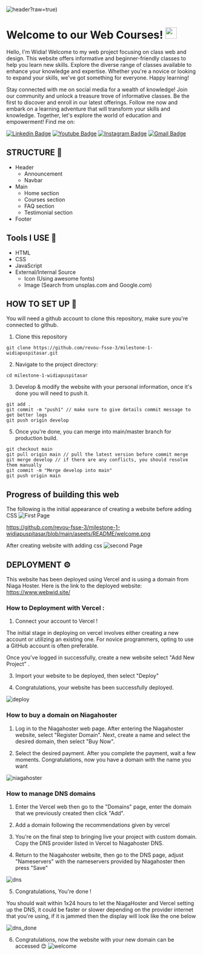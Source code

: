 
![header](https://github.com/revou-fsse-3/milestone-1-widiapuspitasar/blob/main/aseets/README/welcome.png)?raw=true)

<h1 align="left">Welcome to our Web Courses! <img src="https://raw.githubusercontent.com/muhammad-avicena/profile/master/wave.gif" width="30px" height="30px" /> </h1>

Hello, I'm Widia! Welcome to my web project focusing on class web and design. This website offers informative and beginner-friendly classes to help you learn new skills. Explore the diverse range of classes available to enhance your knowledge and expertise. Whether you're a novice or looking to expand your skills, we've got something for everyone. Happy learning!

Stay connected with me on social media for a wealth of knowledge! Join our community and unlock a treasure trove of informative classes. Be the first to discover and enroll in our latest offerings. Follow me now and embark on a learning adventure that will transform your skills and knowledge. Together, let's explore the world of education and empowerment!
Find me on:

[![Linkedin Badge](https://img.shields.io/badge/-Widia_Puspitasari-blue?style=flat-square&logo=Linkedin&logoColor=white)](https://www.linkedin.com/in/widiapuspitasari/)
[![Youtube Badge](https://img.shields.io/badge/-Widia_Puspitasari-darkred?style=flat-square&logo=youtube&logoColor=white)](https://www.youtube.com/)
[![Instagram Badge](https://img.shields.io/badge/-Widia_Puspitasari-purple?style=flat-square&logo=instagram&logoColor=white)](https://www.instagram.com/widiapuspitasar/)
[![Gmail Badge](https://img.shields.io/badge/-widpuspitasari@gmail.com-c14438?style=flat-square&logo=Gmail&logoColor=white)](mailto:widpuspitasari@gmail.com)

## STRUCTURE 📰

- Header
  - Announcement
  - Navbar
- Main
  - Home section
  - Courses section
  - FAQ section
  - Testimonial section
- Footer

## Tools I USE 📜
- HTML
- CSS
- JavaScript
- External/Internal Source
  - Icon (Using awesome fonts)
  - Image (Search from unsplas.com and Google.com)


## HOW TO SET UP 📰
You will need a github account to clone this repository, make sure you're connected to github.

1. Clone this repository
```
git clone https://github.com/revou-fsse-3/milestone-1-widiapuspitasar.git
```
2. Navigate to the project directory: 
```
cd milestone-1-widiapuspitasar
```
3. Develop & modify the website with your personal information, once it's done you will need to push it.
```
git add .
git commit -m "push1" // make sure to give details commit message to get better logs
git push origin develop 
```
5. Once you're done, you can merge into main/master branch for production build.
```
git checkout main
git pull origin main // pull the latest version before commit merge
git merge develop // if there are any conflicts, you should resolve them manually
git commit -m "Merge develop into main"
git push origin main
```

## Progress of building this web 
The following is the initial appearance of creating a website before adding CSS
![First Page](https://github.com/revou-fsse-3/milestone-1-widiapuspitasar/blob/main/aseets/README/1.jpeg?raw=true)

https://github.com/revou-fsse-3/milestone-1-widiapuspitasar/blob/main/aseets/README/welcome.png

After creating website with adding css
![second Page](https://github.com/revou-fsse-3/milestone-1-widiapuspitasar/blob/main/aseets/README/aftercss.png?raw=true)


## DEPLOYMENT  ⚙️

This website has been deployed using Vercel and is using a domain from Niaga Hoster. Here is the link to the deployed website: https://www.webwid.site/

### How to Deployment with Vercel : 

1. Connect your account to Vercel !

The initial stage in deploying on vercel involves either creating a new account or utilizing an existing one. For novice programmers, opting to use a GitHub account is often preferable.

Once you've logged in successfully, create a new website select "Add New Project" .

3. Import your website to be deployed, then select "Deploy"

4. Congratulations, your website has been successfully deployed.

![deploy](https://github.com/revou-fsse-3/milestone-1-widiapuspitasar/blob/main/aseets/README/2.png?raw=true)

### How to buy a domain on Niagahoster
1. Log in to the Niagahoster web page. After entering the Niagahoster website, select "Register Domain". Next, create a name and select the desired domain, then select "Buy Now".

2. Select the desired payment. After you complete the payment, wait a few moments. Congratulations, now you have a domain with the name you want

![niagahoster](https://github.com/revou-fsse-3/milestone-1-widiapuspitasar/blob/main/aseets/README/6.png?raw=true)

### How to manage DNS domains

1. Enter the Vercel web then go to the "Domains" page, enter the domain that we previously created then click "Add".


2. Add a domain following the recommendations given by vercel

3. You're on the final step to bringing live your project with custom domain. Copy the DNS provider listed in Vercel to Niagahoster DNS. 

4. Return to the Niagahoster website, then go to the DNS page, adjust "Nameservers" with the nameservers provided by Niagahoster then press "Save"

![dns](https://github.com/revou-fsse-3/milestone-1-widiapuspitasar/blob/main/aseets/README/3.png?raw=true)

5. Congratulations, You're done !

You should wait within 1x24 hours to let the NiagaHoster and Vercel setting up the DNS, it could be faster or slower depending on the provider internet that you're using, if it is jammed then the display will look like the one below

![dns_done](https://github.com/revou-fsse-3/milestone-1-widiapuspitasar/blob/main/aseets/README/4.png?raw=true)

6. Congratulations, now the website with your new domain can be accessed 😊
![welcome](https://github.com/revou-fsse-3/milestone-1-widiapuspitasar/blob/main/aseets/README/welcome.png?raw=true)

